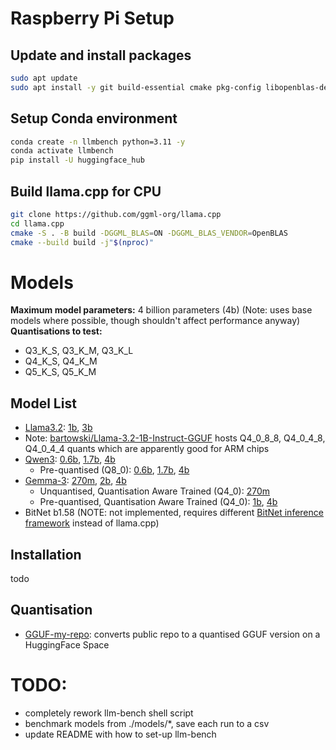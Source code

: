 # Raspberry Pi Setup
## Update and install packages
```bash
sudo apt update
sudo apt install -y git build-essential cmake pkg-config libopenblas-dev jq
```

## Setup Conda environment
```bash
conda create -n llmbench python=3.11 -y
conda activate llmbench
pip install -U huggingface_hub
```

## Build llama.cpp for CPU
```bash
git clone https://github.com/ggml-org/llama.cpp
cd llama.cpp
cmake -S . -B build -DGGML_BLAS=ON -DGGML_BLAS_VENDOR=OpenBLAS
cmake --build build -j"$(nproc)"
```
# Models
**Maximum model parameters:** 4 billion parameters (4b)
(Note: uses base models where possible, though shouldn't affect performance anyway)
**Quantisations to test:** 
- Q3_K_S, Q3_K_M, Q3_K_L
- Q4_K_S, Q4_K_M
- Q5_K_S, Q5_K_M
## Model List
- [Llama3.2](https://huggingface.co/collections/meta-llama/llama-32-66f448ffc8c32f949b04c8cf): [1b](https://huggingface.co/meta-llama/Llama-3.2-1B), [3b](https://huggingface.co/meta-llama/Llama-3.2-3B)
- Note: [bartowski/Llama-3.2-1B-Instruct-GGUF](https://huggingface.co/bartowski/Llama-3.2-1B-Instruct-GGUF) hosts Q4_0_8_8, Q4_0_4_8, Q4_0_4_4 quants which are apparently good for ARM chips
- [Qwen3](https://huggingface.co/collections/Qwen/qwen3-67dd247413f0e2e4f653967f): [0.6b](https://huggingface.co/Qwen/Qwen3-0.6B), [1.7b](https://huggingface.co/Qwen/Qwen3-1.7B), [4b](https://huggingface.co/Qwen/Qwen3-4B)
	- Pre-quantised (Q8_0): [0.6b](https://huggingface.co/Qwen/Qwen3-0.6B-GGUF), [1.7b](https://huggingface.co/Qwen/Qwen3-1.7B-GGUF), [4b](https://huggingface.co/Qwen/Qwen3-4B-GGUF)
- [Gemma-3](https://huggingface.co/collections/google/gemma-3-release-67c6c6f89c4f76621268bb6d): [270m](https://huggingface.co/google/gemma-3-270m), [2b](https://huggingface.co/google/gemma-3-1b-pt), [4b](https://huggingface.co/google/gemma-3-4b-pt)
	- Unquantised, Quantisation Aware Trained (Q4_0): [270m](https://huggingface.co/google/gemma-3-270m-qat-q4_0-unquantized)
	- Pre-quantised, Quantisation Aware Trained (Q4_0): [1b](https://huggingface.co/google/gemma-3-1b-pt-qat-q4_0-gguf), [4b](https://huggingface.co/google/gemma-3-4b-pt-qat-q4_0-gguf)
- BitNet b1.58 (NOTE: not implemented, requires different [BitNet inference framework](https://github.com/microsoft/BitNet) instead of llama.cpp)

## Installation
todo

## Quantisation
- [GGUF-my-repo](https://huggingface.co/spaces/ggml-org/gguf-my-repo): converts public repo to a quantised GGUF version on a HuggingFace Space
# TODO:
- completely rework llm-bench shell script
- benchmark models from ./models/*, save each run to a csv
- update README with how to set-up llm-bench
